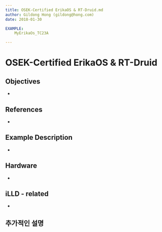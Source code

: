 ```yaml
---
title: OSEK-Certified ErikaOS & RT-Druid.md
author: Gildong Hong (gildong@hong.com)  
date: 2018-01-30

EXAMPLE: 
	MyErikaOs_TC23A

---
```




# OSEK-Certified ErikaOS & RT-Druid

## Objectives
*

## References
*

## Example Description 
*

## Hardware
* ​

## iLLD - related
*

## 추가적인 설명
